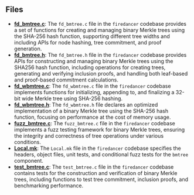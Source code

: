
## Files
- **[fd_bmtree.c](bmtree/fd_bmtree.c.driver.md)**: The `fd_bmtree.c` file in the `firedancer` codebase provides a set of functions for creating and managing binary Merkle trees using the SHA-256 hash function, supporting different tree widths and including APIs for node hashing, tree commitment, and proof generation.
- **[fd_bmtree.h](bmtree/fd_bmtree.h.driver.md)**: The `fd_bmtree.h` file in the `firedancer` codebase provides APIs for constructing and managing binary Merkle trees using the SHA256 hash function, including operations for creating trees, generating and verifying inclusion proofs, and handling both leaf-based and proof-based commitment calculations.
- **[fd_wbmtree.c](bmtree/fd_wbmtree.c.driver.md)**: The `fd_wbmtree.c` file in the `firedancer` codebase implements functions for initializing, appending to, and finalizing a 32-bit wide Merkle tree using SHA-256 hashing.
- **[fd_wbmtree.h](bmtree/fd_wbmtree.h.driver.md)**: The `fd_wbmtree.h` file declares an optimized implementation of a binary Merkle tree using the SHA-256 hash function, focusing on performance at the cost of memory usage.
- **[fuzz_bmtree.c](bmtree/fuzz_bmtree.c.driver.md)**: The `fuzz_bmtree.c` file in the `firedancer` codebase implements a fuzz testing framework for binary Merkle trees, ensuring the integrity and correctness of tree operations under various conditions.
- **[Local.mk](bmtree/Local.mk.driver.md)**: The `Local.mk` file in the `firedancer` codebase specifies the headers, object files, unit tests, and conditional fuzz tests for the `bmtree` component.
- **[test_bmtree.c](bmtree/test_bmtree.c.driver.md)**: The `test_bmtree.c` file in the `firedancer` codebase contains tests for the construction and verification of binary Merkle trees, including functions to test tree commitment, inclusion proofs, and benchmarking performance.

